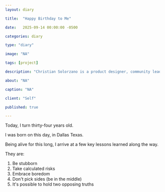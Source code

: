 ```yaml
---
layout: diary

title:  "Happy Birthday to Me"

date:   2025-09-14 00:00:00 -0500

categories: diary

type: "diary"

image: "NA"

tags: [project]

description: "Christian Solorzano is a product designer, community leader, educator, and podcast host."

about: "NA"

caption: "NA"

client: "Self"

published: true

---
```

Today, I turn thirty-four years old.

I was born on this day, in Dallas Texas.

Being alive for this long, I arrive at a few key lessons learned along the way.

They are:

1. Be stubborn
2. Take calculated risks
3. Embrace boredom
4. Don't pick sides (be in the middle)
5. It's possible to hold two opposing truths


